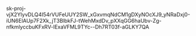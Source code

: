 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
